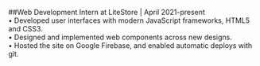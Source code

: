 ##Web Development Intern at LiteStore | April 2021-present <br>
•	Developed user interfaces with modern JavaScript frameworks, HTML5 and CSS3.<br>
•	Designed and implemented web components across new designs.<br>
•	Hosted the site on Google Firebase, and enabled automatic deploys with git.<br>
